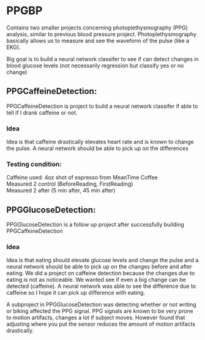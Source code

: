 # PPGBP
Contains two smaller projects concerning photoplethysmography (PPG) analysis, similar to previous blood pressure project.
Photoplethysmography basically allows us to measure and see the waveform of the pulse (like a EKG).

Big goal is to build a neural network classifer to see if can detect changes in blood glucose levels (not necessarily regression but classify yes or no change)

## PPGCaffeineDetection:
PPGCaffeineDetection is project to build a neural network classifer if able to tell if I drank caffeine or not.

### Idea
Idea is that caffeine drastically elevates heart rate and is known to change the pulse.
A neural network should be able to pick up on the differences

### Testing condition:
Caffeine used: 4oz shot of espresso from MeanTime Coffee<br/>
Measured 2 control (BeforeReading, FirstReading)<br/>
Measured 2 after (5 min after, 45 min after)<br/>

## PPGGlucoseDetection:
PPGGlucoseDetection is a follow up project after successfully building PPGCaffeineDetection

### Idea
Idea is that eating should elevate glucose levels and change the pulse and a neural network should be able to pick up on the changes before and after eating. 
We did a project on caffeine detection because the changes due to eating is not as noticeable. We wanted see if even a big change can be detected (caffeine).
A neural network was able to see the difference due to caffeine so I hope it can pick up difference with eating.

A subproject in PPGGlucoseDetection was detecting whether or not writing or biking affected the PPG signal.
PPG signals are known to be very prone to motion artifacts, changes a lot if subject moves. However found that adjusting where you put the sensor reduces the amount of motion artifacts drastically.

